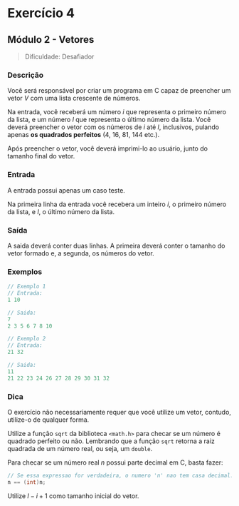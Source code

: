 # Exercício 4
## Módulo 2 - Vetores

> Dificuldade: Desafiador

### Descrição
Você será responsável por criar um programa em C capaz de preencher um vetor $V$ com uma lista crescente de números. 

Na entrada, você receberá um número $i$ que representa o primeiro número da lista, e
um número $l$ que representa o último número da lista. Você deverá preencher o vetor
com os números de $i$ até $l$, inclusivos, pulando apenas **os quadrados perfeitos** (4, 16, 81, 144 etc.).

Após preencher o vetor, você deverá imprimi-lo ao usuário, junto do tamanho final
do vetor.

### Entrada
A entrada possui apenas um caso teste.

Na primeira linha da entrada você recebera um inteiro $i$, o primeiro número da lista, e $l$, o último número da lista.

### Saída
A saida deverá conter duas linhas. A primeira deverá conter o tamanho do vetor formado e, a segunda, os números do vetor.

### Exemplos
```c
// Exemplo 1
// Entrada:
1 10

// Saida:
7
2 3 5 6 7 8 10
```

```c
// Exemplo 2
// Entrada:
21 32

// Saida:
11
21 22 23 24 26 27 28 29 30 31 32
```

### Dica
O exercício não necessariamente requer que você utilize um vetor, contudo, utilize-o
de qualquer forma.

Utilize a função `sqrt` da biblioteca `<math.h>` para checar se um número é quadrado perfeito ou não. Lembrando que a função `sqrt` retorna a raiz quadrada de um número real, ou seja, um `double`.

Para checar se um número real $n$ possui parte decimal em C, basta fazer:
```c
// Se essa expressao for verdadeira, o numero 'n' nao tem casa decimal. 
n == (int)n;
``` 

Utilize $l - i + 1$ como tamanho inicial do vetor.